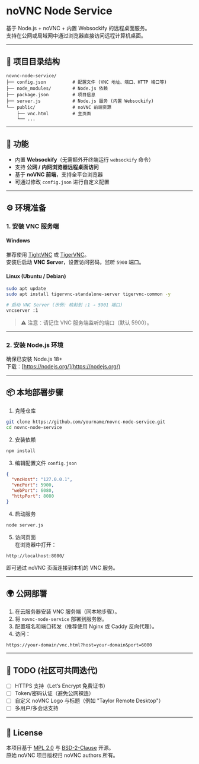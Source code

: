 # noVNC Node Service

基于 Node.js + noVNC + 内置 Websockify 的远程桌面服务。  
支持在公网或局域网中通过浏览器直接访问远程计算机桌面。

---

## 📂 项目目录结构

```
novnc-node-service/
├── config.json          # 配置文件 (VNC 地址、端口、HTTP 端口等)
├── node_modules/        # Node.js 依赖
├── package.json         # 项目信息
├── server.js            # Node.js 服务 (内置 Websockify)
└── public/              # noVNC 前端资源
    ├── vnc.html         # 主页面
    └── ...
```

---

## 🚀 功能

- 内置 **Websockify**（无需额外开终端运行 `websockify` 命令）
- 支持 **公网 / 内网浏览器远程桌面访问**
- 基于 **noVNC 前端**，支持全平台浏览器
- 可通过修改 `config.json` 进行自定义配置

---

## ⚙️ 环境准备

### 1. 安装 VNC 服务端

#### Windows
推荐使用 [TightVNC](https://www.tightvnc.com/) 或 [TigerVNC](https://tigervnc.org/)。  
安装后启动 **VNC Server**，设置访问密码，监听 `5900` 端口。

#### Linux (Ubuntu / Debian)
```bash
sudo apt update
sudo apt install tigervnc-standalone-server tigervnc-common -y

# 启动 VNC Server (示例: 映射到 :1 → 5901 端口)
vncserver :1
```

> ⚠️ 注意：请记住 VNC 服务端监听的端口（默认 5900）。

---

### 2. 安装 Node.js 环境

确保已安装 Node.js 18+  
下载：[https://nodejs.org/](https://nodejs.org/)

---

## 📦 本地部署步骤

1. 克隆仓库
```bash
git clone https://github.com/yourname/novnc-node-service.git
cd novnc-node-service
```

2. 安装依赖
```bash
npm install
```

3. 编辑配置文件 `config.json`
```json
{
  "vncHost": "127.0.0.1",
  "vncPort": 5900,
  "webPort": 6080,
  "httpPort": 8080
}
```

4. 启动服务
```bash
node server.js
```

5. 访问页面  
在浏览器中打开：
```
http://localhost:8080/
```

即可通过 noVNC 页面连接到本机的 VNC 服务。

---

## 🌍 公网部署

1. 在云服务器安装 VNC 服务端（同本地步骤）。
2. 将 `novnc-node-service` 部署到服务器。
3. 配置域名和端口转发（推荐使用 Nginx 或 Caddy 反向代理）。  
4. 访问：
```
https://your-domain/vnc.html?host=your-domain&port=6080
```

---

## 📝 TODO (社区可共同迭代)

- [ ] HTTPS 支持（Let’s Encrypt 免费证书）
- [ ] Token/密码认证（避免公网裸连）
- [ ] 自定义 noVNC Logo 与标题（例如 "Taylor Remote Desktop"）
- [ ] 多用户/多会话支持

---

## 📄 License

本项目基于 [MPL 2.0](./LICENSE.txt) 与 [BSD-2-Clause](./LICENSE.txt) 开源。  
原始 noVNC 项目版权归 noVNC authors 所有。
